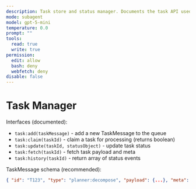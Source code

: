 ```yaml
---
description: Task store and status manager. Documents the task API used by core and subagents.
mode: subagent
model: gpt-5-mini
temperature: 0.0
prompt: ""
tools:
  read: true
  write: true
permission:
  edit: allow
  bash: deny
  webfetch: deny
disable: false
---
```


# Task Manager

Interfaces (documented):

- `task:add(taskMessage)` - add a new TaskMessage to the queue
- `task:claim(taskId)` - claim a task for processing (returns boolean)
- `task:update(taskId, statusObject)` - update task status
- `task:fetch(taskId)` - fetch task payload and meta
- `task:history(taskId)` - return array of status events

TaskMessage schema (recommended):

```json
{ "id": "T123", "type": "planner:decompose", "payload": {...}, "meta": { "lineage": ["T0"], "priority": 50, "retries":0, "createdAt":"..." } }
```
